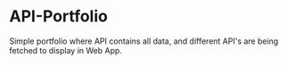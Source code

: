 # API-Portfolio

Simple portfolio where API contains all data, and different  API's are being fetched to display in Web App.
